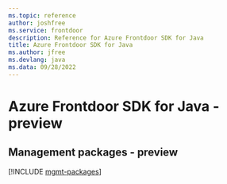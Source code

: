 ```yaml
---
ms.topic: reference
author: joshfree
ms.service: frontdoor
description: Reference for Azure Frontdoor SDK for Java
title: Azure Frontdoor SDK for Java
ms.author: jfree
ms.devlang: java
ms.data: 09/28/2022
---
```

# Azure Frontdoor SDK for Java - preview

## Management packages - preview
[!INCLUDE [mgmt-packages](frontdoor-mgmt-index.md)]